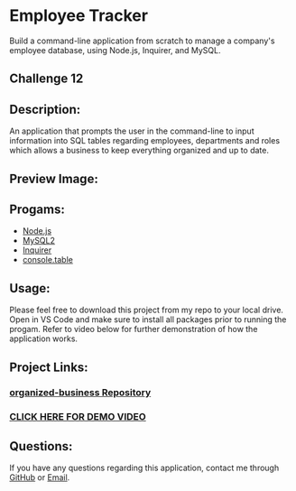 # Employee Tracker
 Build a command-line application from scratch to manage a company's employee database, using Node.js, Inquirer, and MySQL.
 ## Challenge 12

## **Description:**
An application that prompts the user in the command-line to input information into SQL tables regarding employees, departments and roles which allows a business to keep everything organized and up to date.  

## **Preview Image:**


## **Progams:**
* [Node.js](https://nodejs.org/en/)
* [MySQL2](https://www.npmjs.com/package/mysql2)
* [Inquirer](https://www.npmjs.com/package/inquirer)
* [console.table](https://www.npmjs.com/package/console.table)

## **Usage:**
Please feel free to download this project from my repo to your local drive. Open in VS Code and make sure to install all packages prior to running the progam. Refer to video below for further demonstration of how the application works. 

## **Project Links:**
### [**organized-business Repository**](https://github.com/Metelak/organized-business/tree/main)
### [**CLICK HERE FOR DEMO VIDEO**](https://watch.screencastify.com/v/iPd56V9q9ASPKVq6dHb5)

## **Questions:**
If you have any questions regarding this application, contact me through [GitHub](https://github.com/Metelak) or [Email](megan.metelak@gmail.com).
